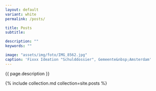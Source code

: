```yaml
---
layout: default
variant: white
permalink: /posts/

title: Posts
subtitle: 

description: ""
keywords: ""

image: "assets/img/foto/IMG_8562.jpg"
caption: 'Fixxx Ideation "Schulddossier", Gemeente&nbsp;Amsterdam'
---
```

{{ page.description }}

{% include collection.md collection=site.posts %}
